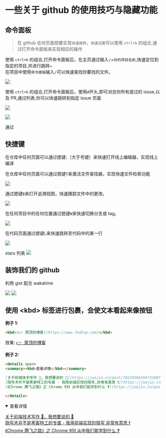 # 一些关于 github 的使用技巧与隐藏功能

## 命令面板

> 在 github 任何页面想要实现`快速跳转`，`快速设置`可以使用 `ctrl+k` 的组合,通过打开命令面板来实现相应的操作

使用 `ctrl+k` 的组合,打开命令面板后，在主页通过输入`/`+`你的项目名称`,快速定位到指定的项目,并进行跳转~  
在项目中使用`命令面板`输入`/`可以快速查找你要找的文件。

![](https://gitee.com/wangrongding/image-house/raw/master/images/202110312342808.gif)

使用 `ctrl+k` 的组合,打开命令面板后，使用`#`开头,即可浏览你所有提过的 issue,以及 PR,通过列表,你可以快速跳转到指定 issue 页面

![](https://gitee.com/wangrongding/image-house/raw/master/images/202110311647643.gif)

![](https://gitee.com/wangrongding/image-house/raw/master/images/202110312349451.png)

通过

## 快捷键

在仓库中任何页面可以通过摁键`。`（大于号键）来快速打开线上编辑器，实现线上编译

在仓库中任何页面可以通过摁键`T`来激活文件查找器，实现快速文件检索功能

![](https://gitee.com/wangrongding/image-house/raw/master/images/202110311719537.gif)

通过摁键`B`来打开追溯视图，快速跟踪文件中的更改。

![](https://gitee.com/wangrongding/image-house/raw/master/images/202110311751346.gif)

在任何项目中的任何位置通过摁键`W`来快速切换分支或 tag。

![](https://gitee.com/wangrongding/image-house/raw/master/images/202110311755165.gif)

在代码页面通过摁键`L`来快速跳转至代码中的某一行

![](https://gitee.com/wangrongding/image-house/raw/master/images/202110311758330.gif)

stars 列表
![](https://gitee.com/wangrongding/image-house/raw/master/images/202112182042675.png)

## 装饰我们的 github

利用 gist 配合 wakatime

![](https://gitee.com/wangrongding/image-house/raw/master/images/202110311639260.png)
![](https://gitee.com/wangrongding/image-house/raw/master/images/202110311636425.png)

## 使用 \<kbd> 标签进行包裹，会使文本看起来像按钮

**例子 1:**

```markdown
<kbd>[👉 荣顶的博客](https://www.fedtop.com)</kbd>
```

效果:
<kbd>[👉 荣顶的博客](https://www.fedtop.com)</kbd>

**例子 2:**

```markdown
<details open>
<summary><kbd>查看详情</kbd></summary>

[关于前端技术写作 📘，我想要说的 📖](https://juejin.cn/post/7023550419473268772)
[隐写术并不是黑客特工的专属 - 我用前端实现的隐写,非常有意思 ❗](https://juejin.cn/post/7007838325193048095)  
[《Chrome 腾飞之路》之 Chrome 95❗ 从中我们能学到什么 ❓](https://juejin.cn/post/7017428624072507406)

</details>
```

<details open>
<summary><kbd>查看详情</kbd></summary>

[关于前端技术写作 📘，我想要说的 📖](https://juejin.cn/post/7023550419473268772)  
[隐写术并不是黑客特工的专属 - 我用前端实现的隐写,非常有意思 ❗](https://juejin.cn/post/7007838325193048095)  
[《Chrome 腾飞之路》之 Chrome 95❗ 从中我们能学到什么 ❓](https://juejin.cn/post/7017428624072507406)

</details>
